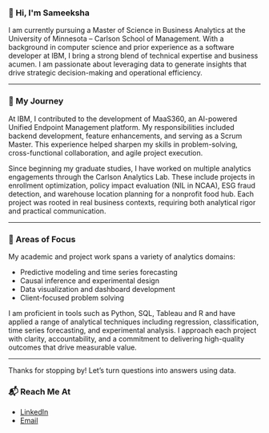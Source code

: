 ### 👋 Hi, I'm Sameeksha

I am currently pursuing a Master of Science in Business Analytics at the University of Minnesota – Carlson School of Management. With a background in computer science and prior experience as a software developer at IBM, I bring a strong blend of technical expertise and business acumen. I am passionate about leveraging data to generate insights that drive strategic decision-making and operational efficiency.

---

### 💼 My Journey

At IBM, I contributed to the development of MaaS360, an AI-powered Unified Endpoint Management platform. My responsibilities included backend development, feature enhancements, and serving as a Scrum Master. This experience helped sharpen my skills in problem-solving, cross-functional collaboration, and agile project execution.

Since beginning my graduate studies, I have worked on multiple analytics engagements through the Carlson Analytics Lab. These include projects in enrollment optimization, policy impact evaluation (NIL in NCAA), ESG fraud detection, and warehouse location planning for a nonprofit food hub. Each project was rooted in real business contexts, requiring both analytical rigor and practical communication.

---

### 🧠 Areas of Focus

My academic and project work spans a variety of analytics domains:
- Predictive modeling and time series forecasting  
- Causal inference and experimental design  
- Data visualization and dashboard development  
- Client-focused problem solving


I am proficient in tools such as Python, SQL, Tableau and R and have applied a range of analytical techniques including regression, classification, time series forecasting, and experimental analysis. I approach each project with clarity, accountability, and a commitment to delivering high-quality outcomes that drive measurable value.

---
Thanks for stopping by! Let’s turn questions into answers using data.

### 📬 Reach Me At

- [LinkedIn](https://www.linkedin.com/in/sameekshamohan)  
- [Email](mailto:mohan225@umn.edu)

